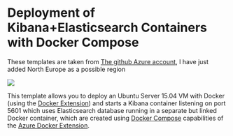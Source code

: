 # Deployment of Kibana+Elasticsearch Containers with Docker Compose

These templates are taken from <a href="https://github.com/Azure/azure-quickstart-templates/tree/master/docker-kibana-elasticsearch">The github Azure account</a>, I have just added North Europe as a possible region

<a href="https://portal.azure.com/#create/Microsoft.Template/uri/https%3A%2F%2Fraw.githubusercontent.com%2Faspenryd%2Fazure-quickstart-templates%2Fmaster%2Fdocker-kibana-elasticsearch%2Fazuredeploy.json" target="_blank">
	<img src="http://azuredeploy.net/deploybutton.png"/>
</a>

This template allows you to deploy an Ubuntu Server 15.04 VM with Docker (using the [Docker Extension][ext])
and starts a Kibana container listening on port 5601 which uses Elasticsearch database running
in a separate but linked Docker container, which are created using [Docker Compose][compose]
capabilities of the [Azure Docker Extension][ext].


[ext]: https://github.com/Azure/azure-docker-extension
[compose]: https://docs.docker.com/compose
